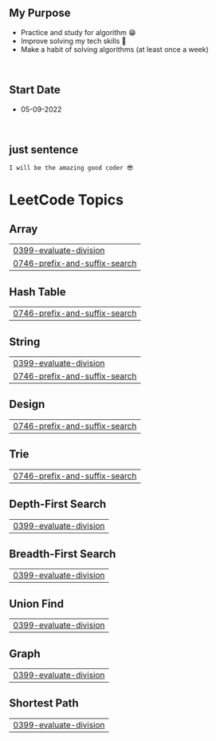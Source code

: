 ## My Purpose
- Practice and study for algorithm 😁
- Improve solving my tech skills 🤗
- Make a habit of solving algorithms (at least once a week)

</br>

## Start Date
- 05-09-2022

</br>

## just sentence
`I will be the amazing good coder 😎`

<!---LeetCode Topics Start-->
# LeetCode Topics
## Array
|  |
| ------- |
| [0399-evaluate-division](https://github.com/K-0joo/LeetCode-Study/tree/master/0399-evaluate-division) |
| [0746-prefix-and-suffix-search](https://github.com/K-0joo/LeetCode-Study/tree/master/0746-prefix-and-suffix-search) |
## Hash Table
|  |
| ------- |
| [0746-prefix-and-suffix-search](https://github.com/K-0joo/LeetCode-Study/tree/master/0746-prefix-and-suffix-search) |
## String
|  |
| ------- |
| [0399-evaluate-division](https://github.com/K-0joo/LeetCode-Study/tree/master/0399-evaluate-division) |
| [0746-prefix-and-suffix-search](https://github.com/K-0joo/LeetCode-Study/tree/master/0746-prefix-and-suffix-search) |
## Design
|  |
| ------- |
| [0746-prefix-and-suffix-search](https://github.com/K-0joo/LeetCode-Study/tree/master/0746-prefix-and-suffix-search) |
## Trie
|  |
| ------- |
| [0746-prefix-and-suffix-search](https://github.com/K-0joo/LeetCode-Study/tree/master/0746-prefix-and-suffix-search) |
## Depth-First Search
|  |
| ------- |
| [0399-evaluate-division](https://github.com/K-0joo/LeetCode-Study/tree/master/0399-evaluate-division) |
## Breadth-First Search
|  |
| ------- |
| [0399-evaluate-division](https://github.com/K-0joo/LeetCode-Study/tree/master/0399-evaluate-division) |
## Union Find
|  |
| ------- |
| [0399-evaluate-division](https://github.com/K-0joo/LeetCode-Study/tree/master/0399-evaluate-division) |
## Graph
|  |
| ------- |
| [0399-evaluate-division](https://github.com/K-0joo/LeetCode-Study/tree/master/0399-evaluate-division) |
## Shortest Path
|  |
| ------- |
| [0399-evaluate-division](https://github.com/K-0joo/LeetCode-Study/tree/master/0399-evaluate-division) |
<!---LeetCode Topics End-->